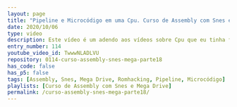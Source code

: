 ```yaml
---
layout: page
title: "Pipeline e Microcódigo em uma Cpu. Curso de Assembly com Snes e Mega Drive. Parte 18."
date: 2020/10/06
type: video
description: Este vídeo é um adendo aos vídeos sobre Cpu que eu tinha feito, explicando sobre Pipeline e Microcódigo.
entry_number: 114
youtube_video_id: TwwwNLADLVU
repository: 0114-curso-assembly-snes-mega-parte18
has_code: false
has_p5: false
tags: [Assembly, Snes, Mega Drive, Romhacking, Pipeline, Microcódigo]
playlists: [Curso de Assembly com Snes e Mega Drive]
permalink: /curso-assembly-snes-mega-parte18/
---
```

